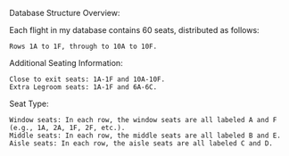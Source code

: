 Database Structure Overview:

Each flight in my database contains 60 seats, distributed as follows:

    Rows 1A to 1F, through to 10A to 10F.

Additional Seating Information:

    Close to exit seats: 1A-1F and 10A-10F.
    Extra Legroom seats: 1A-1F and 6A-6C.

Seat Type:

    Window seats: In each row, the window seats are all labeled A and F (e.g., 1A, 2A, 1F, 2F, etc.).
    Middle seats: In each row, the middle seats are all labeled B and E.
    Aisle seats: In each row, the aisle seats are all labeled C and D.